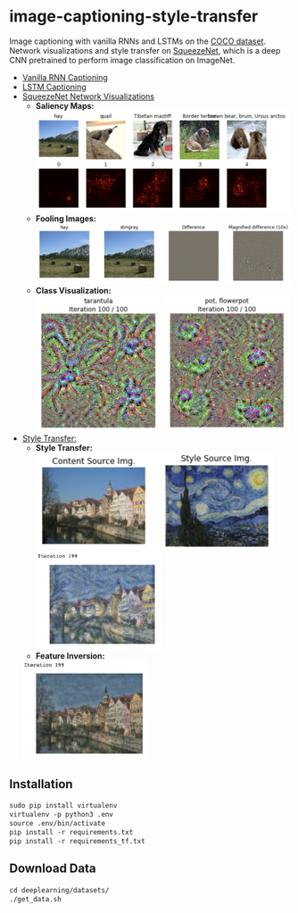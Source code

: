# image-captioning-style-transfer
Image captioning with vanilla RNNs and LSTMs on the [COCO dataset](http://cocodataset.org/#home). Network visualizations and style transfer on [SqueezeNet](https://github.com/DeepScale/SqueezeNet), which is a deep CNN pretrained to perform image classification on ImageNet.

* [Vanilla RNN Captioning](https://github.com/alexvlis/image-captioning-style-transfer/blob/master/RNN_Captioning.ipynb)
* [LSTM Captioning](https://github.com/alexvlis/image-captioning-style-transfer/blob/master/LSTM_Captioning.ipynb)
* [SqueezeNet Network Visualizations](https://github.com/alexvlis/image-captioning-style-transfer/blob/master/NetworkVisualization-TensorFlow.ipynb) 
  * **Saliency Maps:** <br />
  <img src="images/saliency-maps.png" width="525"/> <br />
  * **Fooling Images:** <br />
  <img src="images/fooling.png" width="525"/> <br />
  * **Class Visualization:** <br />
  <img src="images/tarantula.png" width="225"/> <img src="images/flower-pot.png" width="225"/>
* [Style Transfer:](https://github.com/alexvlis/image-captioning-style-transfer/blob/master/StyleTransfer-TensorFlow.ipynb)
  * **Style Transfer:** <br />
  <img src="images/style-in.png" width="425"/> <img src="images/style-out.png" width="225"/>
  * **Feature Inversion:**
  <img src="images/feature-inversion.png" width="225"/>

## Installation ##
```
sudo pip install virtualenv
virtualenv -p python3 .env
source .env/bin/activate
pip install -r requirements.txt
pip install -r requirements_tf.txt
```

## Download Data ##
```
cd deeplearning/datasets/
./get_data.sh
```
